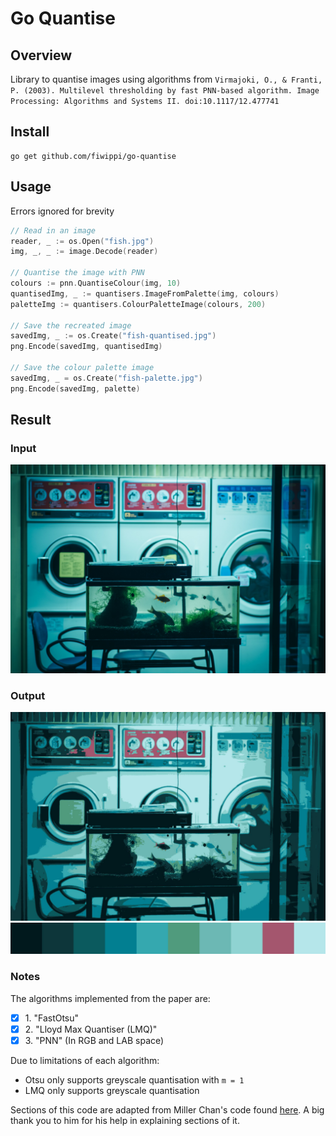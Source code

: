 # Go Quantise
## Overview
Library to quantise images using algorithms from `Virmajoki, O., & Franti, P. (2003). Multilevel thresholding by fast PNN-based algorithm. Image Processing: Algorithms and Systems II. doi:10.1117/12.477741`

## Install
```
go get github.com/fiwippi/go-quantise
```

## Usage
Errors ignored for brevity
```go
// Read in an image
reader, _ := os.Open("fish.jpg")
img, _, _ := image.Decode(reader)

// Quantise the image with PNN
colours := pnn.QuantiseColour(img, 10)
quantisedImg, _ := quantisers.ImageFromPalette(img, colours)
paletteImg := quantisers.ColourPaletteImage(colours, 200)

// Save the recreated image
savedImg, _ := os.Create("fish-quantised.jpg")
png.Encode(savedImg, quantisedImg)

// Save the colour palette image
savedImg, _ = os.Create("fish-palette.jpg")
png.Encode(savedImg, palette)
```

## Result 
### Input
![input](assets/fish.jpg)
### Output
![output](assets/fish-quantised.jpg)
![output palette](assets/fish-palette.jpg)

### Notes
The algorithms implemented from the paper are:
- [x] 1\. "FastOtsu"
- [x] 2\. "Lloyd Max Quantiser (LMQ)"
- [x] 3\. "PNN" (In RGB and LAB space)

Due to limitations of each algorithm:
- Otsu only supports greyscale quantisation with `m = 1`
- LMQ only supports greyscale quantisation

Sections of this code are adapted from Miller Chan's code found [here](`https://github.com/mcychan/nQuantCpp). 
A big thank you to him for his help in explaining sections of it.
